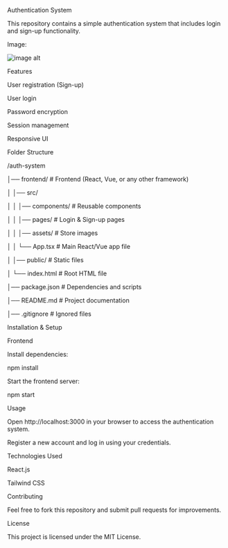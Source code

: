Authentication System

This repository contains a simple authentication system that includes login and sign-up functionality.

Image:

![image alt](image_url)

Features

User registration (Sign-up)

User login

Password encryption

Session management

Responsive UI

Folder Structure

/auth-system

│── frontend/             # Frontend (React, Vue, or any other framework)

│   │── src/

│   │   │── components/   # Reusable components

│   │   │── pages/        # Login & Sign-up pages

│   │   │── assets/       # Store images

│   │   └── App.tsx        # Main React/Vue app file

│   │── public/           # Static files

│   └── index.html        # Root HTML file

│── package.json          # Dependencies and scripts

│── README.md             # Project documentation

│── .gitignore            # Ignored files

Installation & Setup

Frontend

Install dependencies:

npm install

Start the frontend server:

npm start

Usage

Open http://localhost:3000 in your browser to access the authentication system.

Register a new account and log in using your credentials.

Technologies Used

React.js 

Tailwind CSS 

Contributing

Feel free to fork this repository and submit pull requests for improvements.

License

This project is licensed under the MIT License.
